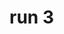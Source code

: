 <html>
  <head>
    <title>Mitchell's chocolate home page</title>
    <meta name="google-site-verification" content="eGrw3mKa3QkTsxx5mU__qo6jA4l1SQLeQo4OUHh7HZE" />
  </head>
<body>
  <a herf="https://mitchellschocolate.github.io/test.html"><h1>run 3</h1></a>

              
</body>
</html>
